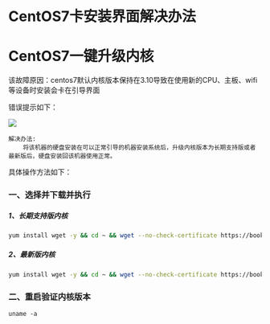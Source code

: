 # CentOS7卡安装界面解决办法
# CentOS7一键升级内核

该故障原因：centos7默认内核版本保持在3.10导致在使用新的CPU、主板、wifi等设备时安装会卡在引导界面

错误提示如下：

![](https://book.258tiao.com/photo/centos_install_error.jpg)

```
解决办法:
	将该机器的硬盘安装在可以正常引导的机器安装系统后，升级内核版本为长期支持版或者最新版后，硬盘安装回该机器使用正常。
```

具体操作方法如下：

### 一、选择并下载并执行

##### 1、长期支持版内核

```bash
yum install wget -y && cd ~ && wget --no-check-certificate https://book.258tiao.com/script/centos7_update_kernel_lt.sh && chmod +x centos7_update_kernel_lt.sh && ./centos7_update_kernel_lt.sh && rm -rf ~/centos7_update_kernel_lt.sh
```

##### 2、最新版内核

```bash
yum install wget -y && cd ~ && wget --no-check-certificate https://book.258tiao.com/script/centos7_update_kernel_ml.sh && chmod +x centos7_update_kernel_ml.sh && ./centos7_update_kernel_ml.sh && rm -rf ~/centos7_update_kernel_ml.sh
```

### 二、重启验证内核版本
`uname -a`

